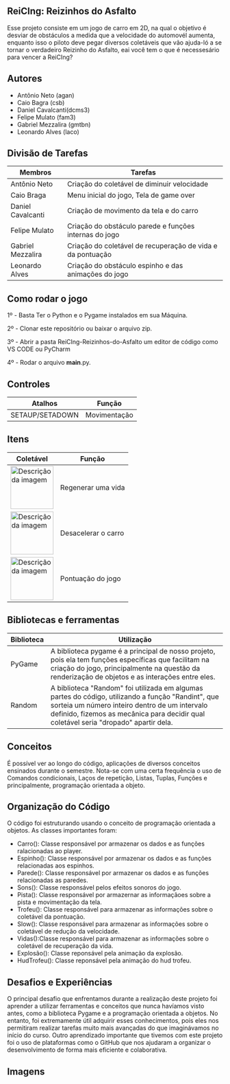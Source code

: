 ## ReiCIng: Reizinhos do Asfalto
Esse projeto consiste em um jogo de carro em 2D, na qual o objetivo é desviar de obstáculos a medida que a velocidade do automovél aumenta, enquanto isso o piloto deve pegar diversos coletáveis que vão ajuda-ló a se tornar o verdadeiro Reizinho do Asfalto, eai você tem o que é necessesário para vencer a ReiCIng?



## Autores

- Antônio Neto (agan)
- Caio Bagra (csb)
- Daniel Cavalcanti(dcms3)
- Felipe Mulato (fam3)
- Gabriel Mezzalira (gmtbn)
- Leonardo Alves (laco)



## Divisão de Tarefas

| Membros           | Tarefas                                                         |
| ----------------- | ----------------------------------------------------------------|
| Antônio Neto      | Criação do coletável de diminuir velocidade                     |
| Caio Braga        | Menu inicial do jogo, Tela de game over                         |
| Daniel Cavalcanti | Criação de movimento da tela e do carro                         |
| Felipe Mulato     | Criação do obstáculo parede e funções internas do jogo          |
| Gabriel Mezzalira | Criação do coletável de recuperação de vida e da pontuação      |
| Leonardo Alves    | Criação do obstáculo espinho e das animações do jogo            |

## Como rodar o jogo
1º - Basta Ter o Python e o Pygame instalados em sua Máquina.

2º - Clonar este repositório ou baixar o arquivo zip.

3º - Abrir a pasta ReiCIng-Reizinhos-do-Asfalto um editor de código como VS CODE ou PyCharm

4º - Rodar o arquivo __main__.py.

## Controles

| Atalhos          | Função                                                        |
| ---------------- | ------------------------------------------------------------- |
|  SETAUP/SETADOWN | Movimentação |






## Itens

| Coletável        | Função                                                        |
| ---------------- | ------------------------------------------------------------- |
|<img src="Images/coração_cheio.png" alt="Descrição da imagem" width="100"/> | Regenerar uma vida |
|<img src="Images/slow.png" alt="Descrição da imagem" width="100"/> | Desacelerar o carro    |
|<img src="Images/trofeu.png" alt="Descrição da imagem" width="100"/>| Pontuação do jogo |


## Bibliotecas e ferramentas

| Biblioteca          | Utilização                                                       |
| ---------------- | ------------------------------------------------------------- |
| PyGame |	A biblioteca pygame é a principal de nosso projeto, pois ela tem funções específicas que facilitam na criação do jogo, principalmente na questão da renderização de objetos e as interações entre eles.|
| Random |A biblioteca "Random" foi utilizada em algumas partes do código, utilizando a função "Randint", que sorteia um número inteiro dentro de um intervalo definido, fizemos as mecânica para decidir qual coletável seria "dropado" apartir dela.|


## Conceitos 

É possível ver ao longo do código, aplicações de diversos conceitos ensinados durante o semestre. Nota-se com uma certa frequência o uso de Comandos condicionais, Laços de repetição, Listas, Tuplas, Funções e principalmente, programação orientada a objeto.

## Organização do Código

O código foi estruturando usando o conceito de programação orientada a objetos. As classes importantes foram:

- Carro(): Classe responsável por armazenar os dados e as funções ralacionadas ao player.
- Espinho(): Classe responsável por armazenar os dados e as funções relacionadas aos espinhos.
- Parede(): Classe responsável por armazenar os dados e as funções relacionadas as paredes.
- Sons(): Classe responsável pelos efeitos sonoros do jogo.
- Pista(): Classe responsável por armazernar as informaçãoes sobre a pista e movimentação da tela.
- Trofeu(): Classe responsável para armazenar as informações sobre o coletável da pontuação.
- Slow(): Classe responsável para armazenar as informações sobre o coletável de redução da velocidade.
- Vidas():Classe responsável para armazenar as informações sobre o coletável de recuperação da vida.
- Explosão(): Classe reponsável pela animação da explosão.
- HudTrofeu(): Classe reponsável pela animação do hud trofeu.



## Desafios e Experiências

O principal desafio que enfrentamos durante a realização deste projeto foi aprender a utilizar ferramentas e conceitos que nunca havíamos visto antes, como a biblioteca Pygame e a programação orientada a objetos. No entanto, foi extremamente útil adquirir esses conhecimentos, pois eles nos permitiram realizar tarefas muito mais avançadas do que imaginávamos no início do curso.
Outro aprendizado importante que tivemos com este projeto foi o uso de plataformas como o GitHub que nos ajudaram a organizar o desenvolvimento de forma mais eficiente e colaborativa.
  
## Imagens


